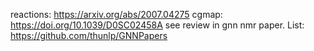 reactions: https://arxiv.org/abs/2007.04275
cgmap: https://doi.org/10.1039/D0SC02458A
see review in gnn nmr paper.
List: https://github.com/thunlp/GNNPapers